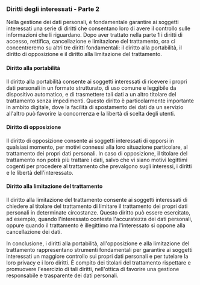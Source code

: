 ### Diritti degli interessati - Parte 2

Nella gestione dei dati personali, è fondamentale garantire ai soggetti interessati una serie di diritti che consentano loro di avere il controllo sulle informazioni che li riguardano. Dopo aver trattato nella parte 1 i diritti di accesso, rettifica, cancellazione e limitazione del trattamento, ora ci concentreremo su altri tre diritti fondamentali: il diritto alla portabilità, il diritto di opposizione e il diritto alla limitazione del trattamento.

#### Diritto alla portabilità
Il diritto alla portabilità consente ai soggetti interessati di ricevere i propri dati personali in un formato strutturato, di uso comune e leggibile da dispositivo automatico, e di trasmettere tali dati a un altro titolare del trattamento senza impedimenti. Questo diritto è particolarmente importante in ambito digitale, dove la facilità di spostamento dei dati da un servizio all'altro può favorire la concorrenza e la libertà di scelta degli utenti.

#### Diritto di opposizione
Il diritto di opposizione consente ai soggetti interessati di opporsi in qualsiasi momento, per motivi connessi alla loro situazione particolare, al trattamento dei propri dati personali. In caso di opposizione, il titolare del trattamento non potrà più trattare i dati, salvo che vi siano motivi legittimi cogenti per procedere al trattamento che prevalgono sugli interessi, i diritti e le libertà dell'interessato.

#### Diritto alla limitazione del trattamento
Il diritto alla limitazione del trattamento consente ai soggetti interessati di chiedere al titolare del trattamento di limitare il trattamento dei propri dati personali in determinate circostanze. Questo diritto può essere esercitato, ad esempio, quando l'interessato contesta l'accuratezza dei dati personali, oppure quando il trattamento è illegittimo ma l'interessato si oppone alla cancellazione dei dati.

In conclusione, i diritti alla portabilità, all'opposizione e alla limitazione del trattamento rappresentano strumenti fondamentali per garantire ai soggetti interessati un maggiore controllo sui propri dati personali e per tutelare la loro privacy e i loro diritti. È compito dei titolari del trattamento rispettare e promuovere l'esercizio di tali diritti, nell'ottica di favorire una gestione responsabile e trasparente dei dati personali.